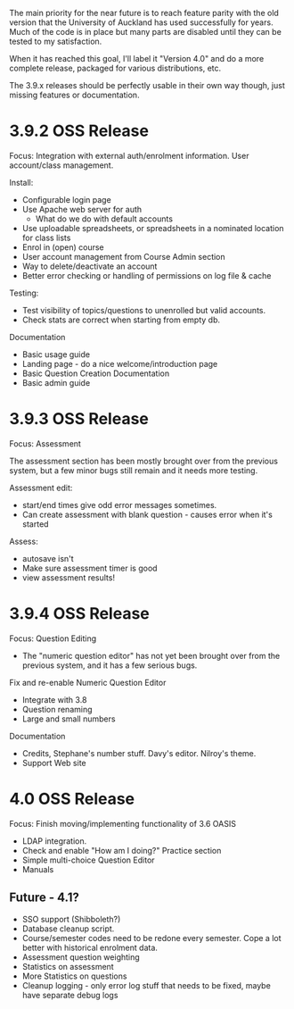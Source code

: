 The main priority for the near future is to reach feature parity with the old version that the University of
Auckland has used successfully for years. Much of the code is in place but many parts are disabled until they
can be tested to my satisfaction.

When it has reached this goal, I'll label it "Version 4.0" and do a more complete release, packaged for
various distributions, etc.

The 3.9.x releases should be perfectly usable in their own way though, just missing features or documentation.


3.9.2 OSS Release
=================

Focus:   Integration with external auth/enrolment information. User account/class management.


Install:
 * Configurable login page
 * Use Apache web server for auth
    - What do we do with default accounts
 * Use uploadable spreadsheets, or spreadsheets in a nominated location for class lists
 * Enrol in (open) course
 * User account management from Course Admin section
 * Way to delete/deactivate an account
 * Better error checking or handling of permissions on log file & cache

Testing:
 * Test visibility of topics/questions to unenrolled but valid accounts.
 * Check stats are correct when starting from empty db.

Documentation

 * Basic usage guide
 * Landing page - do a nice welcome/introduction page
 * Basic Question Creation Documentation
 * Basic admin guide


3.9.3 OSS Release
=================

Focus: Assessment

The assessment section has been mostly brought over from the previous system, but a few minor 
bugs still remain and it needs more testing.

Assessment edit:
 * start/end times give odd error messages sometimes.
 * Can create assessment with blank question - causes error when it's started

Assess:
 * autosave isn't
 * Make sure assessment timer is good
 * view assessment results!


3.9.4 OSS Release
=================

Focus:  Question Editing

 * The "numeric question editor" has not yet been brought over from the previous system, 
   and it has a few serious bugs.

Fix and re-enable Numeric Question Editor
 * Integrate with 3.8
 * Question renaming
 * Large and small numbers

Documentation

* Credits, Stephane's number stuff. Davy's editor. Nilroy's theme.
* Support Web site



4.0  OSS Release
================

Focus:  Finish moving/implementing functionality of 3.6 OASIS

 * LDAP integration.
 * Check and enable "How am I doing?" Practice section
 * Simple multi-choice Question Editor
 * Manuals






Future - 4.1?
----
 * SSO support (Shibboleth?)
 * Database cleanup script.
 * Course/semester codes need to be redone every semester. Cope a lot better with historical enrolment data.
 * Assessment question weighting
 * Statistics on assessment
 * More Statistics on questions
 * Cleanup logging - only error log stuff that needs to be fixed, maybe have separate debug logs

